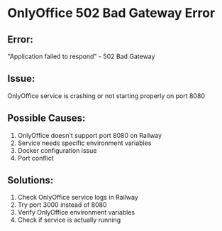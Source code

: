 # OnlyOffice 502 Bad Gateway Error

## Error:
"Application failed to respond" - 502 Bad Gateway

## Issue:
OnlyOffice service is crashing or not starting properly on port 8080

## Possible Causes:
1. OnlyOffice doesn't support port 8080 on Railway
2. Service needs specific environment variables
3. Docker configuration issue
4. Port conflict

## Solutions:
1. Check OnlyOffice service logs in Railway
2. Try port 3000 instead of 8080
3. Verify OnlyOffice environment variables
4. Check if service is actually running
